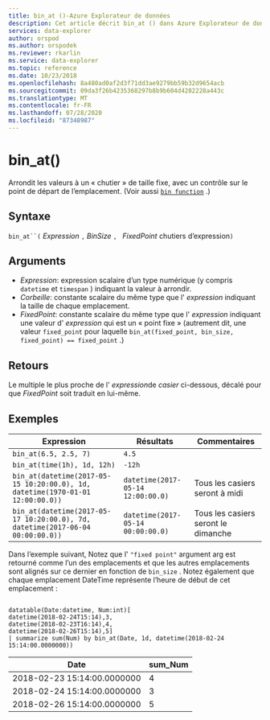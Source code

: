 ```yaml
---
title: bin_at ()-Azure Explorateur de données
description: Cet article décrit bin_at () dans Azure Explorateur de données.
services: data-explorer
author: orspod
ms.author: orspodek
ms.reviewer: rkarlin
ms.service: data-explorer
ms.topic: reference
ms.date: 10/23/2018
ms.openlocfilehash: 8a480ad0af2d3f71dd3ae9279bb59b32d9654acb
ms.sourcegitcommit: 09da3f26b4235368297b8b9b604d4282228a443c
ms.translationtype: MT
ms.contentlocale: fr-FR
ms.lasthandoff: 07/28/2020
ms.locfileid: "87348987"
---
```

# <a name="bin_at"></a>bin_at()

Arrondit les valeurs à un « chutier » de taille fixe, avec un contrôle sur le point de départ de l’emplacement.
(Voir aussi [`bin function`](./binfunction.md) .)

## <a name="syntax"></a>Syntaxe

`bin_at``(` *Expression* `,` *BinSize* `, ` *FixedPoint* chutiers d’expression`)`

## <a name="arguments"></a>Arguments

* *Expression*: expression scalaire d’un type numérique (y compris `datetime` et `timespan` ) indiquant la valeur à arrondir.
* *Corbeille*: constante scalaire du même type que l' *expression* indiquant la taille de chaque emplacement. 
* *FixedPoint*: constante scalaire du même type que l' *expression* indiquant une valeur d' *expression* qui est un « point fixe » (autrement dit, une valeur `fixed_point` pour laquelle `bin_at(fixed_point, bin_size, fixed_point) == fixed_point` .)

## <a name="returns"></a>Retours

Le multiple le plus proche de l' *expression*de *casier* ci-dessous, décalé pour que *FixedPoint* soit traduit en lui-même.

## <a name="examples"></a>Exemples

|Expression                                                                    |Résultats                           |Commentaires                   |
|------------------------------------------------------------------------------|---------------------------------|---------------------------|
|`bin_at(6.5, 2.5, 7)`                                                         |`4.5`                            ||
|`bin_at(time(1h), 1d, 12h)`                                                   |`-12h`                           ||
|`bin_at(datetime(2017-05-15 10:20:00.0), 1d, datetime(1970-01-01 12:00:00.0))`|`datetime(2017-05-14 12:00:00.0)`|Tous les casiers seront à midi   |
|`bin_at(datetime(2017-05-17 10:20:00.0), 7d, datetime(2017-06-04 00:00:00.0))`|`datetime(2017-05-14 00:00:00.0)`|Tous les casiers seront le dimanche|


Dans l’exemple suivant, Notez que l' `"fixed point"` argument arg est retourné comme l’un des emplacements et que les autres emplacements sont alignés sur ce dernier en fonction de `bin_size` . Notez également que chaque emplacement DateTime représente l’heure de début de cet emplacement :

<!-- csl: https://help.kusto.windows.net:443/Samples -->
```kusto

datatable(Date:datetime, Num:int)[
datetime(2018-02-24T15:14),3,
datetime(2018-02-23T16:14),4,
datetime(2018-02-26T15:14),5]
| summarize sum(Num) by bin_at(Date, 1d, datetime(2018-02-24 15:14:00.0000000)) 
```

|Date|sum_Num|
|---|---|
|2018-02-23 15:14:00.0000000|4|
|2018-02-24 15:14:00.0000000|3|
|2018-02-26 15:14:00.0000000|5|
